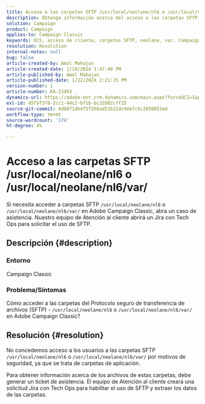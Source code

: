 ```yaml
---
title: Acceso a las carpetas SFTP /usr/local/neolane/nl6 o /usr/local/neolane/nl6/var/
description: Obtenga información acerca del acceso a las carpetas SFTP /usr/local/neolane/nl6 o /usr/local/neolane/nl6/var/ en Adobe Campaign Classic. Abra un caso de asistencia.
solution: Campaign
product: Campaign
applies-to: Campaign Classic
keywords: KCS, acceso de cliente, carpetas SFTP, neolane, var, Campaign Classic
resolution: Resolution
internal-notes: null
bug: false
article-created-by: Amol Mahajan
article-created-date: 1/19/2024 1:47:40 PM
article-published-by: Amol Mahajan
article-published-date: 1/22/2024 2:21:15 PM
version-number: 1
article-number: KA-23493
dynamics-url: https://adobe-ent.crm.dynamics.com/main.aspx?forceUCI=1&pagetype=entityrecord&etn=knowledgearticle&id=0057654c-d1b6-ee11-a569-6045bd006268
exl-id: 45f9f378-2cc1-44c2-bf1b-bc32882cff25
source-git-commit: 4d8871db475f268ad53522dc9ebfc5c2850853ad
workflow-type: tm+mt
source-wordcount: '174'
ht-degree: 4%

---
```


# Acceso a las carpetas SFTP /usr/local/neolane/nl6 o /usr/local/neolane/nl6/var/


Si necesita acceder a carpetas SFTP `/usr/local/neolane/nl6` o `/usr/local/neolane/nl6/var/` en Adobe Campaign Classic, abra un caso de asistencia. Nuestro equipo de Atención al cliente abrirá un Jira con Tech Ops para solicitar el uso de SFTP.

## Descripción {#description}


### Entorno

Campaign Classic



### <b>Problema/Síntomas</b>

Cómo acceder a las carpetas del Protocolo seguro de transferencia de archivos (SFTP) - `/usr/local/neolane/nl6` o `/usr/local/neolane/nl6/var/` en Adobe Campaign Classic?


## Resolución {#resolution}


No concedemos acceso a los usuarios a las carpetas SFTP `/usr/local/neolane/nl6` o `/usr/local/neolane/nl6/var/` por motivos de seguridad, ya que se trata de carpetas de aplicación.

Para obtener información acerca de los archivos de estas carpetas, debe generar un ticket de asistencia. El equipo de Atención al cliente creará una solicitud Jira con Tech Ops para habilitar el uso de SFTP y extraer los datos de las carpetas.

